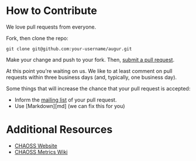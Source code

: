 # How to Contribute

We love pull requests from everyone.

Fork, then clone the repo:

    git clone git@github.com:your-username/augur.git

Make your change and push to your fork. Then, [submit a pull request][pr].

[pr]: https://github.com/thoughtbot/factory_girl_rails/compare/

At this point you're waiting on us. We like to at least comment on pull requests
within three business days (and, typically, one business day).

Some things that will increase the chance that your pull request is accepted:

* Inform the [mailing list][ml] of your pull request.
* Use [Markdown][md] (we can fix this for you)

[ml]: https://lists.linuxfoundation.org/pipermail/oss-health-metrics/
[commit]: https://guides.github.com/features/mastering-markdown/#syntax

# Additional Resources

* [CHAOSS Website][chaoss]
* [CHAOSS Metrics Wiki][wiki]


[chaoss]: https://chaoss.community/
[wiki]: https://wiki.linuxfoundation.org/chaoss/metrics
